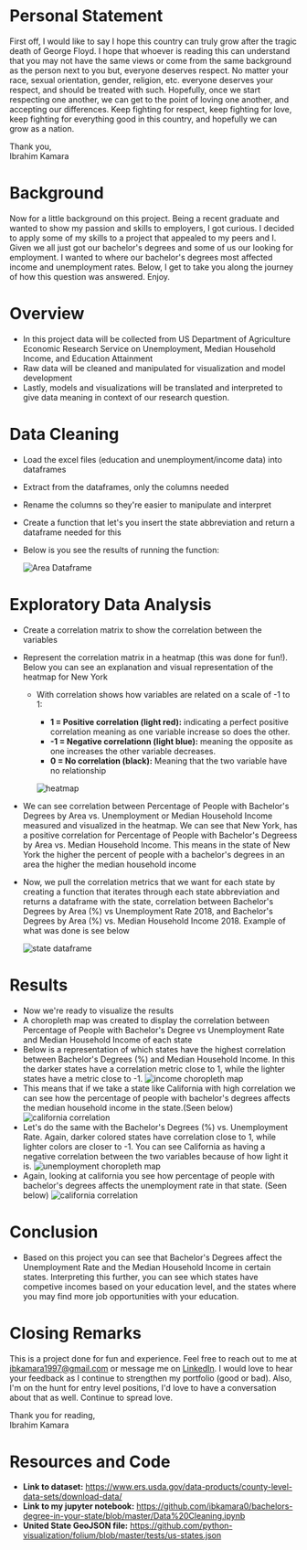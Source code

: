 # Personal Statement
First off, I would like to say I hope this country can truly grow after the tragic death of George Floyd. I hope that whoever is reading this can understand that you may not have the same views or come from the same background as the person next to you but, everyone deserves respect. No matter your race, sexual orientation, gender, religion, etc. everyone deserves your respect, and should be treated with such. Hopefully, once we start respecting one another, we can get to the point of loving one another, and accepting our differences. Keep fighting for respect, keep fighting for love, keep fighting for everything good in this country, and hopefully we can grow as a nation.

Thank you,<br/>
Ibrahim Kamara

# Background
Now for a little background on this project. Being a recent graduate and wanted to show my passion and skills to employers, I got curious. I decided to apply some of my skills to a project that appealed to my peers and I. Given we all just got our bachelor's degrees and some of us our looking for employment. I wanted to where our bachelor's degrees most affected income and unemployment rates. Below, I get to take you along the journey of how this question was answered. Enjoy.

# Overview
- In this project data will be collected from US Department of Agriculture Economic Research Service on Unemployment, Median Household Income, and Education Attainment
- Raw data will be cleaned and manipulated for visualization and model development
- Lastly, models and visualizations will be translated and interpreted to give data meaning in context of our research question.

# Data Cleaning
- Load the excel files (education and unemployment/income data) into dataframes
- Extract from the dataframes, only the columns needed
- Rename the columns so they're easier to manipulate and interpret
- Create a function that let's you insert the state abbreviation and return a dataframe needed for this
- Below is you see the results of running the function:

  ![Area Dataframe](https://github.com/ibkamara0/bachelors-degree-in-your-state/blob/master/Dataframe.JPG)

# Exploratory Data Analysis
- Create a correlation matrix to show the correlation between the variables
- Represent the correlation matrix in a heatmap (this was done for fun!). Below you can see an explanation and visual representation of the heatmap for New York
  - With correlation shows how variables are related on a scale of -1 to 1:
    - **1 = Positive correlation (light red):**  indicating a perfect positive correlation meaning as one variable increase so does the other. 
    - **-1 = Negative correlationn (light blue):** meaning the opposite as one increases the other variable decreases. 
    - **0 = No correlation (black):**  Meaning that the two variable have no relationship
    
    ![heatmap](https://github.com/ibkamara0/bachelors-degree-in-your-state/blob/master/heatmap.JPG)
 - We can see correlation between Percentage of People with Bachelor's Degrees by Area vs. Unemployment or Median Household Income measured and visualized in the heatmap. We can see that New York, has a positive correlation for Percentage of People with Bachelor's Degreess by Area vs. Median Household Income. This means in the state of New York the higher the percent of people with a bachelor's degrees in an area the higher the median household income
- Now, we pull the correlation metrics that we want for each state by creating a function that iterates through each state abbreviation and returns a dataframe with the state, correlation between Bachelor's Degrees by Area (%) vs Unemployment Rate 2018, and Bachelor's Degrees by Area (%) vs. Median Household Income 2018.
Example of what was done is see below

   ![state dataframe](https://github.com/ibkamara0/bachelors-degree-in-your-state/blob/master/State%20Dataframe.JPG)
   
# Results
- Now we're ready to visualize the results
- A choropleth map was created to display the correlation between Percentage of People with Bachelor's Degree vs Unemployment Rate and Median Household Income of each state
- Below is a representation of which states have the highest correlation between Bachelor's Degrees (%) and Median Household Income. In this the darker states have a correlation metric close to 1, while the lighter states have a metric close to -1. 
  ![income choropleth map](https://github.com/ibkamara0/bachelors-degree-in-your-state/blob/master/IncomeMap.JPG)
- This means that if we take a state like California with high correlation we can see how the percentage of people with bachelor's degrees affects the median household income in the state.(Seen below)
![california correlation](https://github.com/ibkamara0/bachelors-degree-in-your-state/blob/master/CaliIncome.png)
- Let's do the same with the Bachelor's Degrees (%) vs. Unemployment Rate. Again, darker colored states have correlation close to 1, while lighter colors are closer to -1. You can see California as having a negative correlation between the two variables because of how light it is.
![unemployment choropleth map](https://github.com/ibkamara0/bachelors-degree-in-your-state/blob/master/unemploymentMap.JPG)
- Again, looking at california you see how percentage of people with bachelor's degrees affects the unemployment rate in that state.  (Seen below)
![california correlation](https://github.com/ibkamara0/bachelors-degree-in-your-state/blob/master/CaliUnemployment.png)

# Conclusion
- Based on this project you can see that Bachelor's Degrees affect the Unemployment Rate and the Median Household Income in certain states. Interpreting this further, you can see which states have competive incomes based on your education level, and the states where you may find more job opportunities with your education.

# Closing Remarks
This is a project done for fun and experience. Feel free to reach out to me at ibkamara1997@gmail.com or message me on [LinkedIn](https://www.linkedin.com/in/ibrahim-kamara-81b427139/). I would love to hear your feedback as I continue to strengthen my portfolio (good or bad). Also, I'm on the hunt for entry level positions, I'd love to have a conversation about that as well. Continue to spread love.

Thank you for reading,<br/>
Ibrahim Kamara

# Resources and Code
- **Link to dataset:** https://www.ers.usda.gov/data-products/county-level-data-sets/download-data/
- **Link to my jupyter notebook:** https://github.com/ibkamara0/bachelors-degree-in-your-state/blob/master/Data%20Cleaning.ipynb
- **United State GeoJSON file:** https://github.com/python-visualization/folium/blob/master/tests/us-states.json
